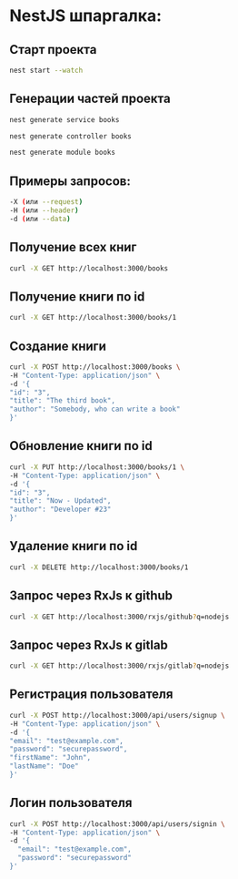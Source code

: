 # NestJS шпаргалка:

## Старт проекта
```bash
nest start --watch
```

## Генерации частей проекта
```bash
nest generate service books
```

```bash
nest generate controller books
```

```bash
nest generate module books
```

## Примеры запросов:
```bash
-X (или --request)
-H (или --header)
-d (или --data)
```

## Получение всех книг
```bash
curl -X GET http://localhost:3000/books
```

## Получение книги по id
```bash
curl -X GET http://localhost:3000/books/1
```

## Создание книги
```bash
curl -X POST http://localhost:3000/books \
-H "Content-Type: application/json" \
-d '{
"id": "3",
"title": "The third book",
"author": "Somebody, who can write a book"
}'
```

## Обновление книги по id
```bash
curl -X PUT http://localhost:3000/books/1 \
-H "Content-Type: application/json" \
-d '{
"id": "3",
"title": "Now - Updated",
"author": "Developer #23"
}'
```

## Удаление книги по id
```bash
curl -X DELETE http://localhost:3000/books/1
```

## Запрос через RxJs к github
```bash
curl -X GET http://localhost:3000/rxjs/github?q=nodejs
```

## Запрос через RxJs к gitlab
```bash
curl -X GET http://localhost:3000/rxjs/gitlab?q=nodejs
```

## Регистрация пользователя
```bash
curl -X POST http://localhost:3000/api/users/signup \
-H "Content-Type: application/json" \
-d '{
"email": "test@example.com",
"password": "securepassword",
"firstName": "John",
"lastName": "Doe"
}'
```

## Логин пользователя
```bash
curl -X POST http://localhost:3000/api/users/signin \
-H "Content-Type: application/json" \
-d '{
  "email": "test@example.com",
  "password": "securepassword"
}'
```
